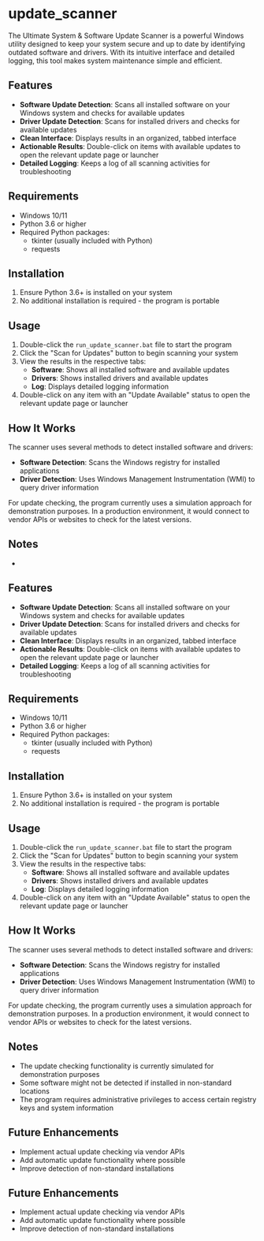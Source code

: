 # update_scanner
The Ultimate System &amp; Software Update Scanner is a powerful Windows utility designed to keep your system secure and up to date by identifying outdated software and drivers. With its intuitive interface and detailed logging, this tool makes system maintenance simple and efficient.

## Features

- **Software Update Detection**: Scans all installed software on your Windows system and checks for available updates
- **Driver Update Detection**: Scans for installed drivers and checks for available updates
- **Clean Interface**: Displays results in an organized, tabbed interface
- **Actionable Results**: Double-click on items with available updates to open the relevant update page or launcher
- **Detailed Logging**: Keeps a log of all scanning activities for troubleshooting

## Requirements

- Windows 10/11
- Python 3.6 or higher
- Required Python packages:
  - tkinter (usually included with Python)
  - requests

## Installation

1. Ensure Python 3.6+ is installed on your system
2. No additional installation is required - the program is portable

## Usage

1. Double-click the `run_update_scanner.bat` file to start the program
2. Click the "Scan for Updates" button to begin scanning your system
3. View the results in the respective tabs:
   - **Software**: Shows all installed software and available updates
   - **Drivers**: Shows installed drivers and available updates
   - **Log**: Displays detailed logging information
4. Double-click on any item with an "Update Available" status to open the relevant update page or launcher

## How It Works

The scanner uses several methods to detect installed software and drivers:

- **Software Detection**: Scans the Windows registry for installed applications
- **Driver Detection**: Uses Windows Management Instrumentation (WMI) to query driver information

For update checking, the program currently uses a simulation approach for demonstration purposes. In a production environment, it would connect to vendor APIs or websites to check for the latest versions.

## Notes

-
## Features

- **Software Update Detection**: Scans all installed software on your Windows system and checks for available updates
- **Driver Update Detection**: Scans for installed drivers and checks for available updates
- **Clean Interface**: Displays results in an organized, tabbed interface
- **Actionable Results**: Double-click on items with available updates to open the relevant update page or launcher
- **Detailed Logging**: Keeps a log of all scanning activities for troubleshooting

## Requirements

- Windows 10/11
- Python 3.6 or higher
- Required Python packages:
  - tkinter (usually included with Python)
  - requests

## Installation

1. Ensure Python 3.6+ is installed on your system
2. No additional installation is required - the program is portable

## Usage

1. Double-click the `run_update_scanner.bat` file to start the program
2. Click the "Scan for Updates" button to begin scanning your system
3. View the results in the respective tabs:
   - **Software**: Shows all installed software and available updates
   - **Drivers**: Shows installed drivers and available updates
   - **Log**: Displays detailed logging information
4. Double-click on any item with an "Update Available" status to open the relevant update page or launcher

## How It Works

The scanner uses several methods to detect installed software and drivers:

- **Software Detection**: Scans the Windows registry for installed applications
- **Driver Detection**: Uses Windows Management Instrumentation (WMI) to query driver information

For update checking, the program currently uses a simulation approach for demonstration purposes. In a production environment, it would connect to vendor APIs or websites to check for the latest versions.

## Notes

- The update checking functionality is currently simulated for demonstration purposes
- Some software might not be detected if installed in non-standard locations
- The program requires administrative privileges to access certain registry keys and system information

## Future Enhancements

- Implement actual update checking via vendor APIs
- Add automatic update functionality where possible
- Improve detection of non-standard installations

## Future Enhancements

- Implement actual update checking via vendor APIs
- Add automatic update functionality where possible
- Improve detection of non-standard installations
